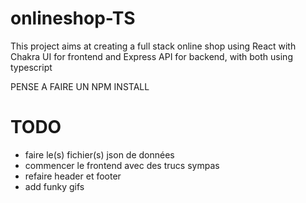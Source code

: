 # onlineshop-TS

This project aims at creating a full stack online shop using React with Chakra UI for frontend and Express API for backend, with both using typescript

PENSE A FAIRE UN NPM INSTALL

# TODO 

- faire le(s) fichier(s) json de données
- commencer le frontend avec des trucs sympas
- refaire header et footer
- add funky gifs